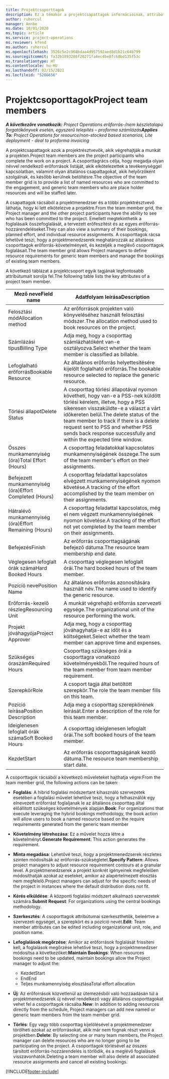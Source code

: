 ```yaml
---
title: Projektcsoporttagok
description: Ez a témakör a projektcsapattagok információinak, attribútumainak és ütemezésének kezelését ismerteti.
author: ruhercul
manager: Annbe
ms.date: 10/01/2020
ms.topic: article
ms.service: project-operations
ms.reviewer: kfend
ms.author: ruhercul
ms.openlocfilehash: 3526c5e2c968bdaa4d957592aed8d1b21c64b799
ms.sourcegitcommit: fa32b1893286f20271fa4ec4be8fc68bd135f53c
ms.translationtype: HT
ms.contentlocale: hu-HU
ms.lasthandoff: 02/15/2021
ms.locfileid: "5286656"
---
```

# <a name="project-team-members"></a><span data-ttu-id="9457e-103">Projektcsoporttagok</span><span class="sxs-lookup"><span data-stu-id="9457e-103">Project team members</span></span>

<span data-ttu-id="9457e-104">_**A következőre vonatkozik:** Project Operations erőforrás-/nem készletalapú forgatókönyvek esetén, egyszerű telepítés – proforma számlázás_</span><span class="sxs-lookup"><span data-stu-id="9457e-104">_**Applies To:** Project Operations for resource/non-stocked based scenarios, Lite deployment - deal to proforma invoicing_</span></span>

<span data-ttu-id="9457e-105">A projektcsapattagok azok a projektrésztvevők, akik végrehajtják a munkát a projekten.</span><span class="sxs-lookup"><span data-stu-id="9457e-105">Project team members are the project participants who complete the work on a project.</span></span> <span data-ttu-id="9457e-106">A csoporttagrács célja, hogy megadja olyan névvel rendelkező erőforrások listáját, akik elkötelezettek a tevékenységgel kapcsolatban, valamint olyan általános csapattagokat, akik helyőrzőként szolgálnak, és később kerülnek betöltésre.</span><span class="sxs-lookup"><span data-stu-id="9457e-106">The objective of the team member grid is to provide a list of named resources who are committed to the engagement, and generic team members who are place holder resources and will be staffed later.</span></span>

<span data-ttu-id="9457e-107">A csapattagok rácsából a projektmenedzser és a többi projektrésztvevő láthatja, hogy ki lett elkötelezve a projektre.</span><span class="sxs-lookup"><span data-stu-id="9457e-107">From the team member grid, the Project manager and the other project participants have the ability to see who has been committed to the project.</span></span> <span data-ttu-id="9457e-108">Emellett megtekinthetik a foglalásaik összefoglalását, a tervezett erőfeszítést és az egyes erőforrás-hozzárendeléseket.</span><span class="sxs-lookup"><span data-stu-id="9457e-108">They can also view a summary of their bookings, planned effort, and individual resource assignments.</span></span> <span data-ttu-id="9457e-109">A csoporttagok rácsa lehetővé teszi, hogy a projektmenedzserek meghatározzák az általános csoporttagok erőforrás-követelményeit, és kezeljék a meglévő csoporttagok foglalásait.</span><span class="sxs-lookup"><span data-stu-id="9457e-109">The team member grid allows Project managers to define resource requirements for generic team members and manage the bookings of existing team members.</span></span>

<span data-ttu-id="9457e-110">A következő táblázat a projektcsoport egyik tagjának legfontosabb attribútumait sorolja fel.</span><span class="sxs-lookup"><span data-stu-id="9457e-110">The following table lists the key attributes of a project team member.</span></span>

| <span data-ttu-id="9457e-111">Mező neve</span><span class="sxs-lookup"><span data-stu-id="9457e-111">Field name</span></span>          | <span data-ttu-id="9457e-112">Adatfolyam leírása</span><span class="sxs-lookup"><span data-stu-id="9457e-112">Description</span></span>                                                                                                                                                                  |
|--------------------------|-----------------------------------------------------------------------------------------------------------------------------------------------------------------------------------|
| <span data-ttu-id="9457e-113">Felosztási mód</span><span class="sxs-lookup"><span data-stu-id="9457e-113">Allocation method</span></span>        | <span data-ttu-id="9457e-114">Az erőforrások projekten való könyveléséhez használt felosztási módszer.</span><span class="sxs-lookup"><span data-stu-id="9457e-114">The allocation method used to book resources on the project.</span></span>                                                                         |
| <span data-ttu-id="9457e-115">Számlázási típus</span><span class="sxs-lookup"><span data-stu-id="9457e-115">Billing Type</span></span>             | <span data-ttu-id="9457e-116">Adja meg, hogy a csoporttag számlázhatóként van-e osztályozva.</span><span class="sxs-lookup"><span data-stu-id="9457e-116">Select whether the team member is classified as billable.</span></span>                                                                                                                                       |
| <span data-ttu-id="9457e-117">Lefoglalható erőforrás</span><span class="sxs-lookup"><span data-stu-id="9457e-117">Bookable Resource</span></span>        | <span data-ttu-id="9457e-118">Az általános erőforrás helyettesítésére kijelölt foglalható erőforrás.</span><span class="sxs-lookup"><span data-stu-id="9457e-118">The bookable resource selected to replace the generic resource.</span></span>                                                                                                                   |
| <span data-ttu-id="9457e-119">Törlési állapot</span><span class="sxs-lookup"><span data-stu-id="9457e-119">Delete Status</span></span>            | <span data-ttu-id="9457e-120">A csoporttag törlési állapotával nyomon követheti, hogy van-e a PSS-nek küldött törlési kérelem, illetve, hogy a PSS sikeresen visszaküldte-e a választ a várt időkereten belül.</span><span class="sxs-lookup"><span data-stu-id="9457e-120">The delete status of the team member to track if there is a delete request sent to PSS and whether PSS sends back response successfully and within the expected time window.</span></span> |
| <span data-ttu-id="9457e-121">Összes munkamennyiség (óra)</span><span class="sxs-lookup"><span data-stu-id="9457e-121">Total Effort (Hours)</span></span>     | <span data-ttu-id="9457e-122">A csoporttag feladatokkal kapcsolatos munkamennyiségének összege.</span><span class="sxs-lookup"><span data-stu-id="9457e-122">The sum of the team member's effort on their assignments.</span></span>                                                                                                                         |
| <span data-ttu-id="9457e-123">Befejezett munkamennyiség (óra)</span><span class="sxs-lookup"><span data-stu-id="9457e-123">Effort Completed (Hours)</span></span> | <span data-ttu-id="9457e-124">A csoporttag feladattal kapcsolatos elvégzett munkamennyiségének nyomon követése.</span><span class="sxs-lookup"><span data-stu-id="9457e-124">A tracking of the effort accomplished by the team member on their assignments.</span></span>                                                                                           |
| <span data-ttu-id="9457e-125">Hátralévő munkamennyiség (óra)</span><span class="sxs-lookup"><span data-stu-id="9457e-125">Effort Remaining (Hours)</span></span> | <span data-ttu-id="9457e-126">A csoporttag feladattal kapcsolatos, még el nem végzett munkamennyiségének nyomon követése.</span><span class="sxs-lookup"><span data-stu-id="9457e-126">A tracking of the effort not yet completed by the team member on their assignments.</span></span>                                                                                    |
| <span data-ttu-id="9457e-127">Befejezés</span><span class="sxs-lookup"><span data-stu-id="9457e-127">Finish</span></span>                   | <span data-ttu-id="9457e-128">Az erőforrás csoporttagságának befejező dátuma.</span><span class="sxs-lookup"><span data-stu-id="9457e-128">The resource team membership end date.</span></span>                                                                                                                                            |
| <span data-ttu-id="9457e-129">Véglegesen lefoglalt órák száma</span><span class="sxs-lookup"><span data-stu-id="9457e-129">Hard Booked Hours</span></span>        | <span data-ttu-id="9457e-130">A csoporttag véglegesen lefoglalt órái.</span><span class="sxs-lookup"><span data-stu-id="9457e-130">The hard booked hours of the team member.</span></span>                                                                                                                                                                |
| <span data-ttu-id="9457e-131">Pozíció neve</span><span class="sxs-lookup"><span data-stu-id="9457e-131">Position Name</span></span>            | <span data-ttu-id="9457e-132">Az általános erőforrás azonosítására használt név.</span><span class="sxs-lookup"><span data-stu-id="9457e-132">The name used to identify the generic resource.</span></span>                                                                                                                                   |
| <span data-ttu-id="9457e-133">Erőforrás-kezelő részleg</span><span class="sxs-lookup"><span data-stu-id="9457e-133">Resourcing Unit</span></span>          | <span data-ttu-id="9457e-134">A munkát végrehajtó erőforrás szervezeti egysége.</span><span class="sxs-lookup"><span data-stu-id="9457e-134">The organizational unit of the resource performing the work.</span></span>                                                                                                                      |
| <span data-ttu-id="9457e-135">Projekt jóváhagyója</span><span class="sxs-lookup"><span data-stu-id="9457e-135">Project Approver</span></span>         | <span data-ttu-id="9457e-136">Adja meg, hogy a csoporttag jóváhagyhatja-e az időt és a költségeket.</span><span class="sxs-lookup"><span data-stu-id="9457e-136">Select whether the team member can approve time and expenses.</span></span>                                                                                                                     |
| <span data-ttu-id="9457e-137">Szükséges óraszám</span><span class="sxs-lookup"><span data-stu-id="9457e-137">Required Hours</span></span>           | <span data-ttu-id="9457e-138">Csoporttag szükséges órái a csoporttagra vonatkozó követelményekből.</span><span class="sxs-lookup"><span data-stu-id="9457e-138">The required hours of the team member from team member requirement.</span></span>                                                                                                                       |
| <span data-ttu-id="9457e-139">Szerepkör</span><span class="sxs-lookup"><span data-stu-id="9457e-139">Role</span></span>                     | <span data-ttu-id="9457e-140">A csoport tagja által betöltött szerepkör.</span><span class="sxs-lookup"><span data-stu-id="9457e-140">The role the team member fills on this team.</span></span>                                                                                                                                |
| <span data-ttu-id="9457e-141">Pozíció leírása</span><span class="sxs-lookup"><span data-stu-id="9457e-141">Position Description</span></span>     | <span data-ttu-id="9457e-142">Adja meg a csoporttag szerepkörének leírását.</span><span class="sxs-lookup"><span data-stu-id="9457e-142">Enter a description of the role for this team member.</span></span>                                                                                                                             |
| <span data-ttu-id="9457e-143">Ideiglenesen lefoglalt órák száma</span><span class="sxs-lookup"><span data-stu-id="9457e-143">Soft Booked Hours</span></span>        | <span data-ttu-id="9457e-144">A csoporttag ideiglenesen lefoglalt órái.</span><span class="sxs-lookup"><span data-stu-id="9457e-144">The soft booked hours of the team member.</span></span>                                                                                                                                                                 |
| <span data-ttu-id="9457e-145">Kezdet</span><span class="sxs-lookup"><span data-stu-id="9457e-145">Start</span></span>                    | <span data-ttu-id="9457e-146">Az erőforrás csoporttagságának kezdő dátuma.</span><span class="sxs-lookup"><span data-stu-id="9457e-146">The resource team membership start date.</span></span>                                                                                                                                          |

<span data-ttu-id="9457e-147">A csoporttagok rácsából a következő műveleteket hajthatja végre:</span><span class="sxs-lookup"><span data-stu-id="9457e-147">From the team member grid, the following actions can be taken:</span></span>

- <span data-ttu-id="9457e-148">**Foglalás**: A hibrid foglalási módszertant kihasználó szervezetek esetében a foglalási művelet lehetővé teszi, hogy a felhasználók egy elnevezett erőforrást foglaljanak le az általános csoporttag által előállított szükséges követelmények alapján.</span><span class="sxs-lookup"><span data-stu-id="9457e-148">**Book**: For organizations that execute leveraging the hybrid bookings methodology, the book action will allow users to book a named resource based on the require requirements generated from the generic team member</span></span>
- <span data-ttu-id="9457e-149">**Követelmény létrehozása**: Ez a művelet hozza létre a követelményt.</span><span class="sxs-lookup"><span data-stu-id="9457e-149">**Generate Requirement**: This action generates the requirement.</span></span>
- <span data-ttu-id="9457e-150">**Minta megadása**: Lehetővé teszi, hogy a projektmenedzserek részletes szinten módosítsák az erőforrás-szükségletet.</span><span class="sxs-lookup"><span data-stu-id="9457e-150">**Specify Pattern**: Allows project managers to adjust resource requirement contours at a granular level.</span></span> <span data-ttu-id="9457e-151">A projektmenedzserek a projekt konkrét igényeinek megfelelően módosíthatják azokat az eseteket, amikor az alapértelmezett elosztás nem megfelelő.</span><span class="sxs-lookup"><span data-stu-id="9457e-151">Project managers can adjust for the specific needs of the project in instances where the default distribution does not fit.</span></span>
- <span data-ttu-id="9457e-152">**Kérés elküldése**: A központi foglalási módszert alkalmazó szervezetek számára.</span><span class="sxs-lookup"><span data-stu-id="9457e-152">**Submit Request**: For organizations using the central bookings methodology.</span></span>
- <span data-ttu-id="9457e-153">**Szerkesztés**: A csoporttagok attribútumai szerkeszthetők, beleértve a szervezeti egységet, a szerepkört és a pozíció nevét.</span><span class="sxs-lookup"><span data-stu-id="9457e-153">**Edit**: Team member attributes can be edited including organizational unit, role, and position name.</span></span>
- <span data-ttu-id="9457e-154">**Lefoglalások megőrzése**: Amikor az erőforrások foglalását frissíteni kell, a foglalások megőrzése lehetővé teszi, hogy a projektmenedzser módosítsa a következőket:</span><span class="sxs-lookup"><span data-stu-id="9457e-154">**Maintain Bookings**: When resources bookings need to be updated, maintain bookings allow the Project manager to adjust the:</span></span>

    - <span data-ttu-id="9457e-155">Kezdet</span><span class="sxs-lookup"><span data-stu-id="9457e-155">Start</span></span>
    - <span data-ttu-id="9457e-156">End</span><span class="sxs-lookup"><span data-stu-id="9457e-156">End</span></span>
    - <span data-ttu-id="9457e-157">Teljes munkamennyiség elosztása</span><span class="sxs-lookup"><span data-stu-id="9457e-157">Total effort allocation</span></span>

- <span data-ttu-id="9457e-158">**Új**: Az erőforrások közvetlenül az ütemezésből való hozzáadásán túl a projektmenedzserek új névvel rendelkező vagy általános csoporttagokat vehet fel a csoporttagok rácsába.</span><span class="sxs-lookup"><span data-stu-id="9457e-158">**New**: In addition to adding resources directly from the schedule, Project managers can add new named or generic team members from the team member grid.</span></span>
- <span data-ttu-id="9457e-159">**Törlés**: Egy vagy több csoporttag kijelölésével a projektmenedzser törölheti azokat az erőforrásokat, akik már nem fognak részt venni a projektben.</span><span class="sxs-lookup"><span data-stu-id="9457e-159">**Delete**: By selecting one or many team members, the Project manager can delete resources who are no longer going to be participating on the project.</span></span> <span data-ttu-id="9457e-160">A csoporttagok törlésével az összes társított erőforrás-hozzárendelés is törlődik, és a meglévő foglalások visszavonhatók.</span><span class="sxs-lookup"><span data-stu-id="9457e-160">Deleting a team member will also delete all associated resource assignments and  cancel all existing bookings.</span></span>


[!INCLUDE[footer-include](../includes/footer-banner.md)]